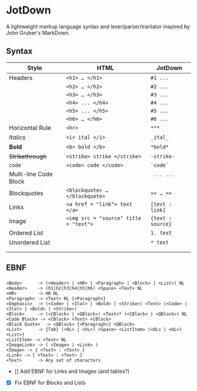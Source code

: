 # JotDown

A lightweight markup language syntax and lexer/parser/tranlator inspired by John Gruber's MarkDown.

## Syntax

| Style                          | HTML                                  | JotDown                     |
| ------------------------------ | ------------------------------------- | --------------------------- |
| Headers                        | `<h1> … </h1>`                        | `#1 ...`                    |
|                                | `<h2> … </h2>`                        | `#2 ...`                    |
|                                | `<h3> … </h3>`                        | `#3 ...`                    |
|                                | `<h4> ... </h4>`                      | `#4 ...`                    |
|                                | `<h5> ... </h5>`                      | `#5 ...`                    |
|                                | `<h6> … </h6>`                        | `#6 ...`                    |
| Horizontal Rule                | `<hr>`                                | `***`                       |
| *Italics*                      | `<i> ital </i>`                       | `_ital_`                    |
| **Bold**                       | `<b> bold </b>`                       | `*bold*`                    |
| <strike>Strikethrough</strike> | `<strike> strike </strike>`           | `-strike-`                  |
| `code`                         | `<code> code </code>`                 | <code>\`code\`</code>       |
| Multi-line Code Block          |                                       | <code> \`\`\` \`\`\`</code> |
| Blockquotes                    | `<blockquote> … </blockquote>`        | ` >> … >> `                 |
| Links                          | `<a href = "link"> text </a>`         | `[text : link]`             |
| Image                          | `<img src = "source" title = "text">` | `{text : source}`           |
| Ordered List                   |                                       | `1. text`                   |
| Unordered List                 |                                       | `* text`                    |
|                                |                                       |                             |
|                                |                                       |                             |

## EBNF

### 

```
<Body> 	 	-> (<Header> | <HR> | <Paragraph> | <Block> | <List>) NL
<Header> 	-> (h1|h2|h3|h4|h5|h6) <Space> <Text> NL
<HR> 	 	-> HR NL
<Paragraph> -> <Text> NL {<Paragraph>}
<Emphasis> 	-> (<Code> | <Ital> | <Bold> | <Strike>) <Text> (<Code> | <Ital> | <Bold> | <Strike>)
<Block>		-> (<CBlock> | <QBlock>) <Text>* (<CBlock> | <QBlock>) NL
<Code Block> -> <CBlock> <Text> <CBlock>
<Block Quote>  -> <QBlock> {<Paragraph>} <QBlock>
<List>		-> {Tab} (<OL> | <UL>) <Space> <ListItem> (<OL> | <UL>) <List>}
<ListItem> -> <Text> NL
<ImageLink> -> ( <Image> | <Link> )
<Image> -> { <Text> : <Text> }
<Link> -> [ <Text> : <Text> ]
<Text> 		-> Any set of characters
```

- [] Add EBNF for Links and Images (and tables?)
- [x] Fix EBNF for Blocks and Lists
